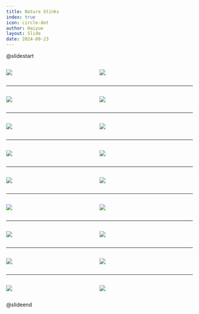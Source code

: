 ```yaml
---
title: Nature Stinks
index: true
icon: circle-dot
author: Haiyue
layout: Slide
date: 2024-09-23
---
```

 
@slidestart

<div style="display:flex">
<div style="flex:1">

![](/reading/english/Level-K/Nature%20Stinks/001.webp)
</div>
<div style="flex:1">

![](/reading/english/Level-K/Nature%20Stinks/002.webp)
</div>
</div>

---

<div style="display:flex">
<div style="flex:1">

![](/reading/english/Level-K/Nature%20Stinks/003.webp)
</div>
<div style="flex:1">

![](/reading/english/Level-K/Nature%20Stinks/004.webp)
</div>
</div>

---

<div style="display:flex">
<div style="flex:1">

![](/reading/english/Level-K/Nature%20Stinks/005.webp)
</div>
<div style="flex:1">

![](/reading/english/Level-K/Nature%20Stinks/006.webp)
</div>
</div>

---

<div style="display:flex">
<div style="flex:1">

![](/reading/english/Level-K/Nature%20Stinks/007.webp)
</div>
<div style="flex:1">

![](/reading/english/Level-K/Nature%20Stinks/008.webp)
</div>
</div>

---

<div style="display:flex">
<div style="flex:1">

![](/reading/english/Level-K/Nature%20Stinks/009.webp)
</div>
<div style="flex:1">

![](/reading/english/Level-K/Nature%20Stinks/010.webp)
</div>
</div>

---

<div style="display:flex">
<div style="flex:1">

![](/reading/english/Level-K/Nature%20Stinks/011.webp)
</div>
<div style="flex:1">

![](/reading/english/Level-K/Nature%20Stinks/012.webp)
</div>
</div>

---

<div style="display:flex">
<div style="flex:1">

![](/reading/english/Level-K/Nature%20Stinks/013.webp)
</div>
<div style="flex:1">

![](/reading/english/Level-K/Nature%20Stinks/014.webp)
</div>
</div>

---

<div style="display:flex">
<div style="flex:1">

![](/reading/english/Level-K/Nature%20Stinks/015.webp)
</div>
<div style="flex:1">

![](/reading/english/Level-K/Nature%20Stinks/016.webp)
</div>
</div>

---

<div style="display:flex">
<div style="flex:1">

![](/reading/english/Level-K/Nature%20Stinks/017.webp)
</div>
<div style="flex:1">

![](/reading/english/Level-K/Nature%20Stinks/018.webp)
</div>
</div>

@slideend